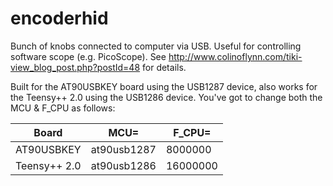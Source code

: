 encoderhid
==========

Bunch of knobs connected to computer via USB. Useful for controlling software scope (e.g. PicoScope). See
http://www.colinoflynn.com/tiki-view_blog_post.php?postId=48 for details.

Built for the AT90USBKEY board using the USB1287 device, also works for the Teensy++ 2.0 using the USB1286
device. You've got to change both the MCU & F_CPU as follows:

| Board         |   MCU=         | F_CPU=        |
| ------------- |  ------------- | ------------- |
|AT90USBKEY     | at90usb1287    | 8000000       |
|Teensy++ 2.0   | at90usb1286    | 16000000      |




